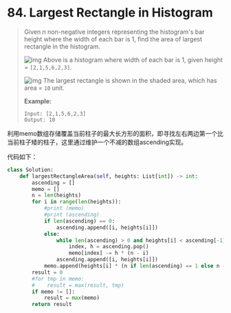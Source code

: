 # 84. Largest Rectangle in Histogram

> Given *n* non-negative integers representing the histogram's bar height where the width of each bar is 1, find the area of largest rectangle in the histogram.
>
>  
>
> ![img](https://assets.leetcode.com/uploads/2018/10/12/histogram.png)
> Above is a histogram where width of each bar is 1, given height = `[2,1,5,6,2,3]`.
>
>  
>
> ![img](https://assets.leetcode.com/uploads/2018/10/12/histogram_area.png)
> The largest rectangle is shown in the shaded area, which has area = `10` unit.
>
>  
>
> **Example:**
>
> ```
> Input: [2,1,5,6,2,3]
> Output: 10
> ```

利用memo数组存储覆盖当前柱子的最大长方形的面积，即寻找左右两边第一个比当前柱子矮的柱子，这里通过维护一个不减的数组ascending实现。

代码如下：

```python
class Solution:
    def largestRectangleArea(self, heights: List[int]) -> int:
        ascending = []
        memo = []
        n = len(heights)
        for i in range(len(heights)):
            #print (memo)
            #print (ascending)            
            if len(ascending) == 0:
                ascending.append([i, heights[i]])
            else:
                while len(ascending) > 0 and heights[i] < ascending[-1][1]:
                    index, h = ascending.pop()
                    memo[index] -= h * (n - i)
                ascending.append([i, heights[i]])
            memo.append(heights[i] * (n if len(ascending) == 1 else n - ascending[-2][0] - 1))                
        result = 0
        #for tmp in memo:
        #    result = max(result, tmp)
        if memo != []:
            result = max(memo)
        return result
```

